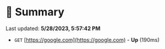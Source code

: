 # 📖 Summary
Last updated: **5/28/2023, 5:57:42 PM**

- `GET` [https://google.com](https://google.com) - **Up** (190ms)
